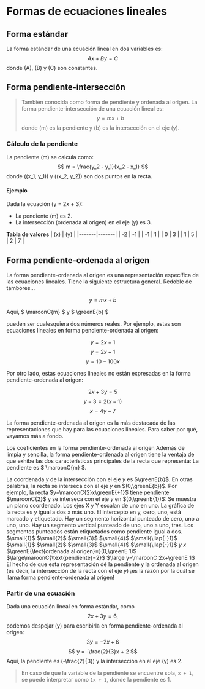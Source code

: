 # Formas de ecuaciones lineales

## Forma estándar
La forma estándar de una ecuación lineal en dos variables es:
$$ Ax + By = C $$
donde \(A\), \(B\) y \(C\) son constantes.

## Forma pendiente-intersección
> También conocida como forma de pendiente y ordenada al origen.
La forma pendiente-intersección de una ecuación lineal es:
$$ y = mx + b $$
donde \(m\) es la pendiente y \(b\) es la intersección en el eje \(y\).

### Cálculo de la pendiente
La pendiente \(m\) se calcula como:
$$ m = \frac{y_2 - y_1}{x_2 - x_1} $$
donde \((x_1, y_1)\) y \((x_2, y_2)\) son dos puntos en la recta.

#### Ejemplo
Dada la ecuación \(y = 2x + 3\):
- La pendiente \(m\) es 2.
- La intersección (ordenada al origen) en el eje \(y\) es 3.

**Tabla de valores**
| \(x\) | \(y\) |
|-------|-------|
| -2    | -1    |
| -1    | 1     |
| 0     | 3     |
| 1     | 5     |
| 2     | 7     |

## Forma pendiente-ordenada al origen
La forma pendiente-ordenada al origen es una representación específica de las ecuaciones lineales. Tiene la siguiente estructura general. Redoble de tambores...

$$ y = mx + b $$

Aquí, $ \maroonC{m} $ y $ \greenE{b} $

pueden ser cualesquiera dos números reales. Por ejemplo, estas son ecuaciones lineales en forma pendiente-ordenada al origen:

$$ y=2x+1 $$
$$ y=2x+1 $$
$$ y=10-100x $$

Por otro lado, estas ecuaciones lineales no están expresadas en la forma pendiente-ordenada al origen:

$$ 2x+3y=5 $$
$$ y-3=2(x-1) $$
$$ x=4y-7 $$

La forma pendiente-ordenada al origen es la más destacada de las representaciones que hay para las ecuaciones lineales. Para saber por qué, vayamos más a fondo.

Los coeficientes en la forma pendiente-ordenada al origen
Además de limpia y sencilla, la forma pendiente-ordenada al origen tiene la ventaja de que exhibe las dos características principales de la recta que representa:
La pendiente es 
$ \maroonC{m} $.

La coordenada 
$y$ de la intersección con el eje 
$y$ es 
$\greenE{b}$. En otras palabras, la recta se interseca con el eje 
$y$ en 
$(0,\greenE{b})$.
Por ejemplo, la recta 
$y=\maroonC{2}x\greenE{+1}$ tiene pendiente 
$\maroonC{2}$ y se interseca con el eje 
$y$ en 
$(0,\greenE{1})$:
Se muestra un plano coordenado. Los ejes X y Y escalan de uno en uno. La gráfica de la recta es y igual a dos x más uno. El intercepto en y, cero, uno, está marcado y etiquetado. Hay un segmento horizontal punteado de cero, uno a uno, uno. Hay un segmento vertical punteado de uno, uno a uno, tres. Los segmentos punteados están etiquetados como pendiente igual a dos.
$\small{1}$
$\small{2}$
$\small{3}$
$\small{4}$
$\small{\llap{-}1}$
$\small{1}$
$\small{2}$
$\small{3}$
$\small{4}$
$\small{\llap{-}1}$
$y$
$x$
$\greenE{\text{ordenada al origen}=}(0,\greenE 1)$
$\large\maroonC{\text{pendiente}=2}$
$\large y=\maroonC 2x+\greenE 1$
El hecho de que esta representación dé la pendiente y la ordenada al origen (es decir, la intersección de la recta con el eje 
$y$) ¡es la razón por la cuál se llama forma pendiente-ordenada al origen!

### Partir de una ecuación
Dada una ecuación lineal en forma estándar, como
$$ 2x+3y=6, $$
podemos despejar \(y\) para escribirla en forma pendiente-ordenada al origen:
$$ 3y = -2x + 6 $$
$$ y = -\frac{2}{3}x + 2 $$
Aquí, la pendiente es \(-\frac{2}{3}\) y la intersección en el eje \(y\) es 2.

> En caso de que la variable de la pendiente se encuentre sola, `x + 1`, se puede interpretar como `1x + 1`, donde la pendiente es 1.